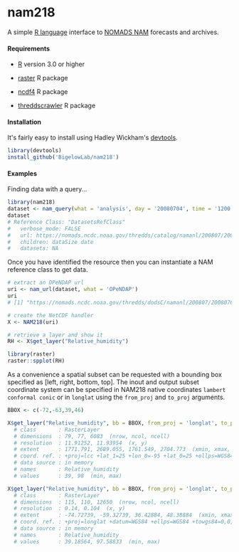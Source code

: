 # nam218
A simple [R language](https://www.r-project.org/) interface to [NOMADS NAM](https://www.ncdc.noaa.gov/data-access/model-data/model-datasets/north-american-mesoscale-forecast-system-nam) forecasts and archives.


#### Requirements

+ [R](https://www.r-project.org/) version 3.0 or higher

+ [raster](https://cran.r-project.org/web/packages/raster/index.html) R package

+ [ncdf4](https://cran.r-project.org/web/packages/ncdf4/index.html) R package

+ [threddscrawler](https://github.com/BigelowLab/threddscrawler) R package

#### Installation

It's fairly easy to install using Hadley Wickham's [devtools](http://cran.r-project.org/web/packages/devtools/index.html).

```r
library(devtools)
install_github('BigelowLab/nam218')
```

#### Examples

Finding data with a query...

```R
library(nam218)
dataset <- nam_query(what = 'analysis', day = '20080704', time = '1200')
dataset
# Reference Class: "DatasetsRefClass"
#   verbose_mode: FALSE
#   url: https://nomads.ncdc.noaa.gov/thredds/catalog/namanl/200807/20080704/namanl_218_20080704_1200_000.grb
#   children: dataSize date
#   datasets: NA
```

Once you have identified the resource then you can instantiate a NAM reference class to get data.

```R
# extract an OPeNDAP url
uri <- nam_url(dataset, what = 'OPeNDAP')
uri
# [1] "https://nomads.ncdc.noaa.gov/thredds/dodsC/namanl/200807/20080704/namanl_218_20080704_1200_000.grb"

# create the NetCDF handler 
X <- NAM218(uri)

# retrieve a layer and show it
RH <- X$get_layer("Relative_humidity")

library(raster)
raster::spplot(RH)
```

As a convenience a spatial subset can be requested with a bounding box specified as [left, right, bottom, top].  The inout and output subset coordinate system can be specified in NAM218 native coordinates `lambert conformal conic` or in `longlat` using the `from_proj` and `to_proj` arguments.

```R
BBOX <- c(-72,-63,39,46)

X$get_layer("Relative_humidity", bb = BBOX, from_proj = 'longlat', to_proj = 'native')
  # class       : RasterLayer 
  # dimensions  : 79, 77, 6083  (nrow, ncol, ncell)
  # resolution  : 11.91252, 11.93954  (x, y)
  # extent      : 1771.791, 2689.055, 1761.549, 2704.773  (xmin, xmax, ymin, ymax)
  # coord. ref. : +proj=lcc +lat_1=25 +lon_0=-95 +lat_0=25 +ellps=WGS84 +lat_2=45 +units=km 
  # data source : in memory
  # names       : Relative_humidity 
  # values      : 39, 98  (min, max)

X$get_layer("Relative_humidity", bb = BBOX, from_proj = 'longlat', to_proj = 'longlat')
  # class       : RasterLayer 
  # dimensions  : 115, 110, 12650  (nrow, ncol, ncell)
  # resolution  : 0.14, 0.104  (x, y)
  # extent      : -74.72739, -59.32739, 36.42884, 48.38884  (xmin, xmax, ymin, ymax)
  # coord. ref. : +proj=longlat +datum=WGS84 +ellps=WGS84 +towgs84=0,0,0 
  # data source : in memory
  # names       : Relative_humidity 
  # values      : 39.18564, 97.58833  (min, max)
```